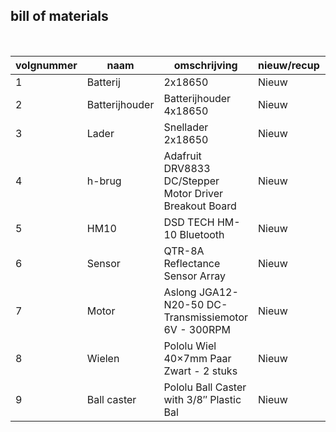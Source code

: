 ## bill of materials
<br />

|volgnummer|naam|omschrijving|nieuw/recup|kostprijs/stuk|aantal|subtotaal|
|----------|----|------------|-----------|---------|------|---------|
|         1|  Batterij  |      2x18650      |     Nieuw      |         20,99     |   2   |   41,98      |
|         2|  Batterijhouder  |     Batterijhouder 4x18650      |     Nieuw      |         2,99   |   1   |   2,99     |
|         3|  Lader  |      Snellader 2x18650      |     Nieuw      |         7,99     |   1   |   7,99     |
|         4|  h-brug  |      Adafruit DRV8833 DC/Stepper Motor Driver Breakout Board   |     Nieuw      |         15,21     |   3   |   45,63     |
|         5|  HM10  |      DSD TECH HM-10 Bluetooth      |     Nieuw      |         10,99     |   1   |   10,99      |
|         6|  Sensor  |     QTR-8A Reflectance Sensor Array      |     Nieuw      |         12,00     |   1   |   12,00      |
|         7|  Motor  |     Aslong JGA12-N20-50 DC-Transmissiemotor 6V - 300RPM      |     Nieuw      |         4,50     |   3   |   13,50      |
|         8|  Wielen  |     Pololu Wiel 40×7mm Paar Zwart - 2 stuks      |     Nieuw      |         5,10     |   1   |   5,10      |
|         9|  Ball caster  |     Pololu Ball Caster with 3/8″ Plastic Bal      |     Nieuw      |         2,90     |   1   |   2,90      |
